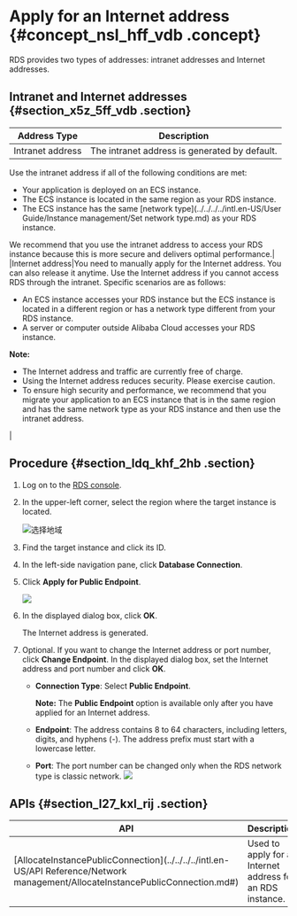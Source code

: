 # Apply for an Internet address {#concept_nsl_hff_vdb .concept}

RDS provides two types of addresses: intranet addresses and Internet addresses.

## Intranet and Internet addresses {#section_x5z_5ff_vdb .section}

|Address Type|Description|
|------------|-----------|
|Intranet address| The intranet address is generated by default.

 Use the intranet address if all of the following conditions are met:

 -   Your application is deployed on an ECS instance.
-   The ECS instance is located in the same region as your RDS instance.
-   The ECS instance has the same [network type](../../../../intl.en-US/User Guide/Instance management/Set network type.md) as your RDS instance.

 We recommend that you use the intranet address to access your RDS instance because this is more secure and delivers optimal performance.|
|Internet address|You need to manually apply for the Internet address. You can also release it anytime. Use the Internet address if you cannot access RDS through the intranet. Specific scenarios are as follows:

 -   An ECS instance accesses your RDS instance but the ECS instance is located in a different region or has a network type different from your RDS instance.
-   A server or computer outside Alibaba Cloud accesses your RDS instance.

 **Note:** 

-   The Internet address and traffic are currently free of charge.
-   Using the Internet address reduces security. Please exercise caution.
-   To ensure high security and performance, we recommend that you migrate your application to an ECS instance that is in the same region and has the same network type as your RDS instance and then use the intranet address.

 |

## Procedure {#section_ldq_khf_2hb .section}

1.  Log on to the [RDS console](https://rds.console.aliyun.com/?spm=5176.doc43185.2.7.mR2Syx).
2.  In the upper-left corner, select the region where the target instance is located.

    ![选择地域](http://static-aliyun-doc.oss-cn-hangzhou.aliyuncs.com/assets/img/64708/156566678441369_en-US.png)

3.  Find the target instance and click its ID.
4.  In the left-side navigation pane, click **Database Connection**.
5.  Click **Apply for Public Endpoint**.

    ![](http://static-aliyun-doc.oss-cn-hangzhou.aliyuncs.com/assets/img/64708/156566678441370_en-US.png)

6.  In the displayed dialog box, click **OK**.

    The Internet address is generated.

7.  Optional. If you want to change the Internet address or port number, click **Change Endpoint**. In the displayed dialog box, set the Internet address and port number and click **OK**.

    -   **Connection Type**: Select **Public Endpoint**.

        **Note:** The **Public Endpoint** option is available only after you have applied for an Internet address.

    -   **Endpoint**: The address contains 8 to 64 characters, including letters, digits, and hyphens \(-\). The address prefix must start with a lowercase letter.
    -   **Port**: The port number can be changed only when the RDS network type is classic network.
    ![](http://static-aliyun-doc.oss-cn-hangzhou.aliyuncs.com/assets/img/64708/156566678441371_en-US.png)


## APIs {#section_l27_kxl_rij .section}

|API|Description|
|---|-----------|
|[AllocateInstancePublicConnection](../../../../intl.en-US/API Reference/Network management/AllocateInstancePublicConnection.md#)|Used to apply for an Internet address for an RDS instance.|

